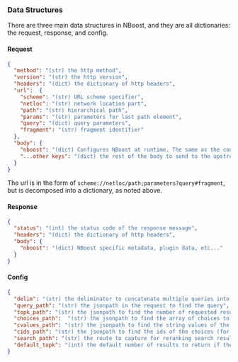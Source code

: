 ### Data Structures

There are three main data structures in NBoost, and they are all dictionaries: the request, response, and config.

#### Request
```json
{
  "method": "(str) the http method",
  "version": "(str) the http version",
  "headers": "(dict) the dictionary of http headers",
  "url":  { 
    "scheme": "(str) URL scheme specifier",
    "netloc": "(str) network location part",
    "path": "(str) hierarchical path",
    "params": "(str) parameters for last path element",
    "query": "(dict) query parameters",
    "fragment": "(str) fragment identifier"
  },
  "body": {
    "nboost": "(dict) Configures NBoost at runtime. The same as the config.",
    "...other keys": "(dict) the rest of the body to send to the upstream server (e.g. Elasticsearch)"
  }
}
```

The url is in the form of `scheme://netloc/path;parameters?query#fragment`, but is decomposed into a dictionary, as noted above.

#### Response
```json
{
  "status": "(int) the status code of the response message",
  "headers": "(dict) the dictionary of http headers",
  "body": {
    "nboost": "(dict) NBoost specific metadata, plugin data, etc..."
  }
}
```

#### Config

```json
{
  "delim": "(str) the deliminator to concatenate multiple queries into a single query",
  "query_path": "(str) the jsonpath in the request to find the query",
  "topk_path": "(str) the jsonpath to find the number of requested results",
  "choices_path":  "(str) the jsonpath to find the array of choices to reorder",
  "cvalues_path": "(str) the jsonpath to find the string values of the choices",
  "cids_path": "(str) the jsonpath to find the ids of the choices (for benchmarking)",
  "search_path": "(str) the route to capture for reranking search results",
  "default_topk": "(int) the default number of results to return if the topk_path is not found"
}
```
